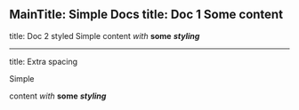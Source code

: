 MainTitle: Simple Docs
title: Doc 1
Some
content
---
title: Doc 2 styled
Simple
content *with* **some** ***styling***

---

title: Extra spacing

Simple

content *with* **some** ***styling***




